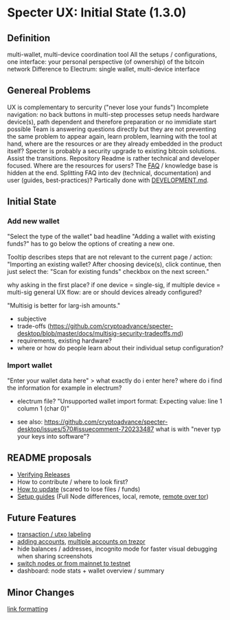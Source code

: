 # Specter UX: Initial State (1.3.0)

## Definition
multi-wallet, multi-device coordination tool
All the setups / configurations, one interface: your personal perspective (of ownership) of the bitcoin network
Difference to Electrum: single wallet, multi-device interface

## Genereal Problems
UX is complementary to sercurity ("never lose your funds")
Incomplete navigation: no back buttons in multi-step processes
setup needs hardware device(s), path dependent and therefore preparation or no immidiate start possible
Team is answering questions directly but they are not preventing the same problem to appear again, learn problem, learning with the tool at hand, where are the resources or are they already embedded in the product itself?
Specter is probably a security upgrade to existing bitcoin solutions. Assist the transitions.
Repository Readme is rather technical and developer focused. Where are the resources for users? The [FAQ](https://github.com/cryptoadvance/specter-desktop/blob/master/docs/faq.md) / knowledge base is hidden at the end. Splitting FAQ into dev (technical, documentation) and user (guides, best-practices)?  Partically done with [DEVELOPMENT.md](https://github.com/cryptoadvance/specter-desktop/blob/master/DEVELOPMENT.md).



## Initial State

### Add new wallet

"Select the type of the wallet" bad headline
"Adding a wallet with existing funds?" has to go below the options of creating a new one.

Tooltip describes steps that are not relevant to the current page / action:
"Importing an existing wallet?
After choosing device(s), click continue, then just select the:
"Scan for existing funds" checkbox on the next screen."

why asking in the first place? if one device = single-sig, if multiple device = multi-sig
general UX flow: are or should devices already configured?

"Multisig is better for larg-ish amounts." 
- subjective
- trade-offs (https://github.com/cryptoadvance/specter-desktop/blob/master/docs/multisig-security-tradeoffs.md)
- requirements, existing hardware?
- where or how do people learn about their individual setup configuration?

### Import wallet

"Enter your wallet data here" > what exactly do i enter here? where do i find the information for example in electrum?

- electrum file? "Unsupported wallet import format: Expecting value: line 1 column 1 (char 0)"

- see also: https://github.com/cryptoadvance/specter-desktop/issues/570#issuecomment-720233487
  what is with "never typ your keys into software"?

  

## README proposals

- [Verifying Releases](https://github.com/cryptoadvance/specter-desktop/discussions/993#discussioncomment-428335)
- How to contribute / where to look first?
- [How to update](https://github.com/cryptoadvance/specter-desktop/discussions/909) (scared to lose files / funds)
- [Setup guides](https://github.com/cryptoadvance/specter-desktop/discussions/857) (Full Node differences, local, remote, [remote over tor](https://github.com/cryptoadvance/specter-desktop/issues/604#issuecomment-728144342))



## Future Features

- [transaction / utxo labeling](https://github.com/cryptoadvance/specter-desktop/issues/826)
- [adding accounts](https://github.com/cryptoadvance/specter-desktop/issues/881), [multiple accounts on trezor](https://github.com/cryptoadvance/specter-desktop/discussions/1099) 
- hide balances / addresses, incognito mode for faster visual debugging when sharing screenshots
- [switch nodes or from mainnet to testnet](https://github.com/cryptoadvance/specter-desktop/issues/28)
- dashboard: node stats + wallet overview / summary 

## Minor Changes

[link formatting](https://github.com/cryptoadvance/specter-desktop/discussions/1099)

